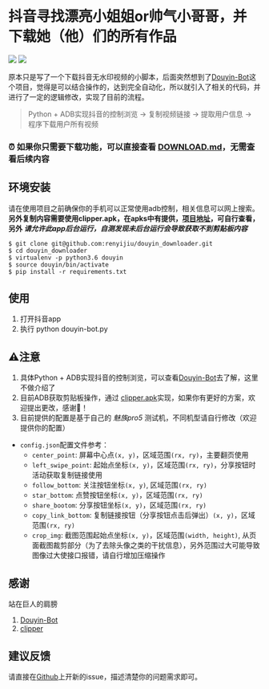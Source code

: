 # 抖音寻找漂亮小姐姐or帅气小哥哥，并下载她（他）们的所有作品

![](./tmp/douyin.gif)
![](./tmp/douyin-console.gif)

原本只是写了一个下载抖音无水印视频的小脚本，后面突然想到了[Douyin-Bot](https://github.com/wangshub/Douyin-Bot/blob/master/README.md)这个项目，觉得是可以结合操作的，达到完全自动化，所以就引入了相关的代码，并进行了一定的逻辑修改，实现了目前的流程。

> Python + ADB实现抖音的控制浏览 -> 复制视频链接 -> 提取用户信息 -> 程序下载用户所有视频


### ⏰ 如果你只需要下载功能，可以直接查看 [DOWNLOAD.md](https://github.com/renyijiu/douyin_downloader/blob/master/DOWNLOAD.md)，无需查看后续内容


## 环境安装

请在使用项目之前确保你的手机可以正常使用adb控制，相关信息可以网上搜索。**另外复制内容需要使用clipper.apk，在apks中有提供，[项目地址](https://github.com/majido/clipper)，可自行查看，另外 *请允许此app后台运行，自测发现未后台运行会导致获取不到剪贴板内容***

```
$ git clone git@github.com:renyijiu/douyin_downloader.git
$ cd douyin_downloader
$ virtualenv -p python3.6 douyin
$ source douyin/bin/activate
$ pip install -r requirements.txt
```

## 使用

1. 打开抖音app
2. 执行 python douyin-bot.py

## ⚠注意️
1. 具体Python + ADB实现抖音的控制浏览，可以查看[Douyin-Bot](https://github.com/wangshub/Douyin-Bot/blob/master/README.md)去了解，这里不做介绍了
2. 目前ADB获取剪贴板操作，通过 [clipper.apk](https://github.com/majido/clipper)实现，如果你有更好的方案，欢迎提出更改，感谢🙏！
3. 目前提供的配置是基于自己的 *魅族pro5* 测试机，不同机型请自行修改（欢迎提供你的配置）
- `config.json`配置文件参考：
    - `center_point`: 屏幕中心点`(x, y)`，区域范围`(rx, ry)`，主要翻页使用
    - `left_swipe_point`: 起始点坐标`(x, y)`，区域范围`(rx, ry)`，分享按钮时活动获取复制链接使用
    - `follow_bottom`: 关注按钮坐标`(x, y)`, 区域范围`(rx, ry)`
    - `star_bottom`: 点赞按钮坐标`(x, y)`，区域范围`(rx, ry)`
    - `share_bootom`: 分享按钮坐标`(x, y)`，区域范围`(rx, ry)`
    - `copy_link_bottom`: 复制链接按钮（分享按钮点击后弹出）`(x, y)`，区域范围`(rx, ry)`
    - `crop_img`: 截图范围起始点坐标`(x, y)`，区域范围`(width, height)`, 从页面截图裁剪部分（为了去除头像之类的干扰信息），另外范围过大可能导致图像过大使接口报错，请自行增加压缩操作

## 感谢
站在巨人的肩膀
1. [Douyin-Bot](https://github.com/wangshub/Douyin-Bot)
2. [clipper](https://github.com/majido/clipper)

## 建议反馈
请直接在[Github](https://github.com/renyijiu/douyin_downloader/issues)上开新的issue，描述清楚你的问题需求即可。
